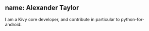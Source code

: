 name: Alexander Taylor
---
I am a Kivy core developer, and contribute in particular to python-for-android.